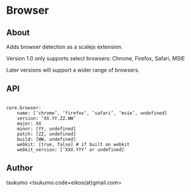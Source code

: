 Browser
===

About
---

Adds browser detection as a scalejs extension.

Version 1.0 only supports select browsers:
Chrome, Firefox, Safari, MSIE

Later versions will support a wider range of browsers.

API
---
<pre><code>
core.browser:
    name: [‘chrome’, ‘firefox’, ‘safari’, ‘msie’, undefined]
    version: ‘XX.YY.ZZ.WW’
    major: XX
    minor: [YY, undefined]
    patch: [ZZ, undefined]
    build: [WW, undefined]
    webkit: [true, false] # if built on webkit
    webkit_version: [‘XXX.YYY’ or undefined]
</code></pre>

Author
---
tsukumo <tsukumo.code+eikos(at)gmail.com>

